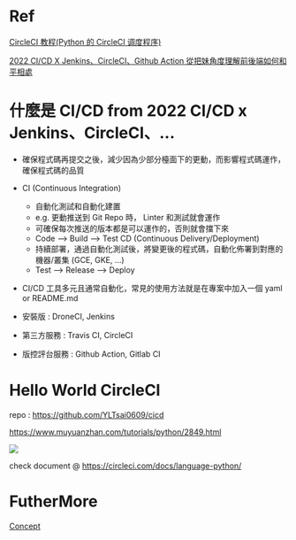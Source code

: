 # Ref

[CircleCI 教程(Python 的 CircleCI 调度程序)](https://www.muyuanzhan.com/tutorials/python/2849.html)

[2022 CI/CD X Jenkins、CircleCI、Github Action 從把妹角度理解前後端如何和平相處](https://linyencheng.github.io/2022/10/10/relationships-between-frontend-and-backend/devops-ci-cd-jenkins-circleci-and-github-action/)

# 什麼是 CI/CD from 2022 CI/CD x Jenkins、CircleCI、...

* 確保程式碼再提交之後，減少因為少部分檯面下的更動，而影響程式碼運作，確保程式碼的品質

* CI (Continuous Integration)
  * 自動化測試和自動化建置
  * e.g. 更動推送到 Git Repo 時， Linter 和測試就會運作
  * 可確保每次推送的版本都是可以運作的，否則就會擋下來
  * Code --> Build --> Test
CD (Continuous Delivery/Deployment)
  * 持續部署，通過自動化測試後，將變更後的程式碼，自動化佈署到對應的機器/叢集 (GCE, GKE, ...)
  * Test --> Release --> Deploy

* CI/CD 工具多元且通常自動化，常見的使用方法就是在專案中加入一個 yaml or README.md
* 安裝版 : DroneCI, Jenkins
* 第三方服務 : Travis CI, CircleCI
* 版控評台服務 : Github Action, Gitlab CI

# Hello World CircleCI

repo : https://github.com/YLTsai0609/cicd

https://www.muyuanzhan.com/tutorials/python/2849.html

<img src='./assets/cicd_1.png'></img>

check document @ https://circleci.com/docs/language-python/

# FutherMore

[Concept](concept.md)